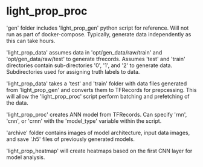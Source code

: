 # light_prop_proc
'gen' folder includes 'light_prop_gen' python script for reference. Will not run as part of docker-compose. Typically, generate data independently as this can take hours. 

'light_prop_data' assumes data in 'opt/gen_data/raw/train' and 'opt/gen_data/raw/test' to generate tfrecords. Assumes 'test' and 'train' directories contain sub-directories '0', '1', and '2' to generate data. Subdirectories used for assigning truth labels to data.

'light_prop_data' takes a 'test' and 'train' folder with data files generated from 'light_prop_gen' and converts them to TFRecords for prepcessing. This will allow the 'light_prop_proc' script perform batching and prefetching of the data.

'light_prop_proc' creates ANN model from TFRecords. Can specify 'rnn', 'cnn', or 'crnn' with the 'model_type' variable within the script.

'archive' folder contains images of model architecture, input data images, and save '.h5' files of previously generated models.

'light_prop_heatmap' will create heatmaps based on the first CNN layer for model analysis.